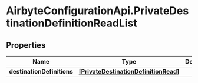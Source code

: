 # AirbyteConfigurationApi.PrivateDestinationDefinitionReadList

## Properties

Name | Type | Description | Notes
------------ | ------------- | ------------- | -------------
**destinationDefinitions** | [**[PrivateDestinationDefinitionRead]**](PrivateDestinationDefinitionRead.md) |  | 


